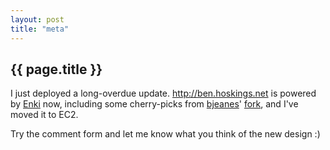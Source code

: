 ```yaml
---
layout: post
title: "meta"
---
```


## {{ page.title }}

I just deployed a long-overdue update. http://ben.hoskings.net is powered by [Enki](http://www.enkiblog.com/) now, including some cherry-picks from [bjeanes](http://twitter.com/bjeanes)' [fork](http://github.com/bjeanes/website), and I've moved it to EC2.

Try the comment form and let me know what you think of the new design :)

